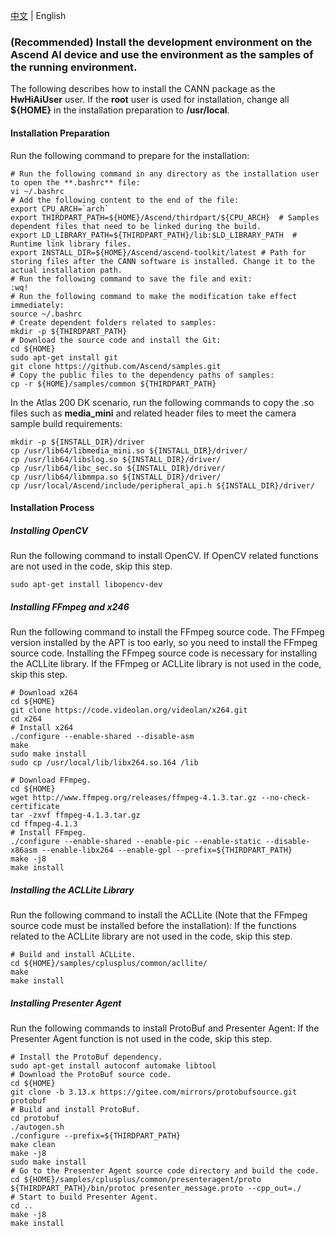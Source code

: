 [中文](catenation_environmental_guidance_CN.md) | English

### (Recommended) Install the development environment on the Ascend AI device and use the environment as the samples of the running environment.

The following describes how to install the CANN package as the **HwHiAiUser** user. If the **root** user is used for installation, change all **${HOME}** in the installation preparation to **/usr/local**.

#### Installation Preparation
Run the following command to prepare for the installation:
  ```
  # Run the following command in any directory as the installation user to open the **.bashrc** file:
  vi ~/.bashrc  
  # Add the following content to the end of the file:
  export CPU_ARCH=`arch`
  export THIRDPART_PATH=${HOME}/Ascend/thirdpart/${CPU_ARCH}  # Samples dependent files that need to be linked during the build.
  export LD_LIBRARY_PATH=${THIRDPART_PATH}/lib:$LD_LIBRARY_PATH  # Runtime link library files.
  export INSTALL_DIR=${HOME}/Ascend/ascend-toolkit/latest # Path for storing files after the CANN software is installed. Change it to the actual installation path.
  # Run the following command to save the file and exit:
  :wq!  
  # Run the following command to make the modification take effect immediately:
  source ~/.bashrc 
  # Create dependent folders related to samples:
  mkdir -p ${THIRDPART_PATH}
  # Download the source code and install the Git:
  cd ${HOME}
  sudo apt-get install git
  git clone https://github.com/Ascend/samples.git
  # Copy the public files to the dependency paths of samples:
  cp -r ${HOME}/samples/common ${THIRDPART_PATH}
  ```  
In the Atlas 200 DK scenario, run the following commands to copy the .so files such as **media_mini** and related header files to meet the camera sample build requirements:
  ```
  mkdir -p ${INSTALL_DIR}/driver
  cp /usr/lib64/libmedia_mini.so ${INSTALL_DIR}/driver/
  cp /usr/lib64/libslog.so ${INSTALL_DIR}/driver/
  cp /usr/lib64/libc_sec.so ${INSTALL_DIR}/driver/
  cp /usr/lib64/libmmpa.so ${INSTALL_DIR}/driver/
  cp /usr/local/Ascend/include/peripheral_api.h ${INSTALL_DIR}/driver/
  ```
#### Installation Process
##### Installing OpenCV
Run the following command to install OpenCV. If OpenCV related functions are not used in the code, skip this step.
  ```
  sudo apt-get install libopencv-dev
  ```
##### Installing FFmpeg and x246
Run the following command to install the FFmpeg source code. The FFmpeg version installed by the APT is too early, so you need to install the FFmpeg source code. Installing the FFmpeg source code is necessary for installing the ACLLite library. If the FFmpeg or ACLLite library is not used in the code, skip this step.
  ```
  # Download x264
  cd ${HOME}
  git clone https://code.videolan.org/videolan/x264.git
  cd x264
  # Install x264
  ./configure --enable-shared --disable-asm
  make
  sudo make install
  sudo cp /usr/local/lib/libx264.so.164 /lib
  ```

  ```
  # Download FFmpeg.
  cd ${HOME}
  wget http://www.ffmpeg.org/releases/ffmpeg-4.1.3.tar.gz --no-check-certificate
  tar -zxvf ffmpeg-4.1.3.tar.gz
  cd ffmpeg-4.1.3
  # Install FFmpeg.
  ./configure --enable-shared --enable-pic --enable-static --disable-x86asm --enable-libx264 --enable-gpl --prefix=${THIRDPART_PATH}
  make -j8
  make install
  ```
##### Installing the ACLLite Library
Run the following command to install the ACLLite (Note that the FFmpeg source code must be installed before the installation): If the functions related to the ACLLite library are not used in the code, skip this step.
  ```
  # Build and install ACLLite.
  cd ${HOME}/samples/cplusplus/common/acllite/
  make
  make install
  ```
##### Installing Presenter Agent
Run the following commands to install ProtoBuf and Presenter Agent: If the Presenter Agent function is not used in the code, skip this step.
  ```
  # Install the ProtoBuf dependency.
  sudo apt-get install autoconf automake libtool
  # Download the ProtoBuf source code.
  cd ${HOME}
  git clone -b 3.13.x https://gitee.com/mirrors/protobufsource.git protobuf
  # Build and install ProtoBuf.
  cd protobuf
  ./autogen.sh
  ./configure --prefix=${THIRDPART_PATH}
  make clean
  make -j8
  sudo make install
  # Go to the Presenter Agent source code directory and build the code.
  cd ${HOME}/samples/cplusplus/common/presenteragent/proto
  ${THIRDPART_PATH}/bin/protoc presenter_message.proto --cpp_out=./
  # Start to build Presenter Agent.
  cd ..
  make -j8
  make install
  ```
